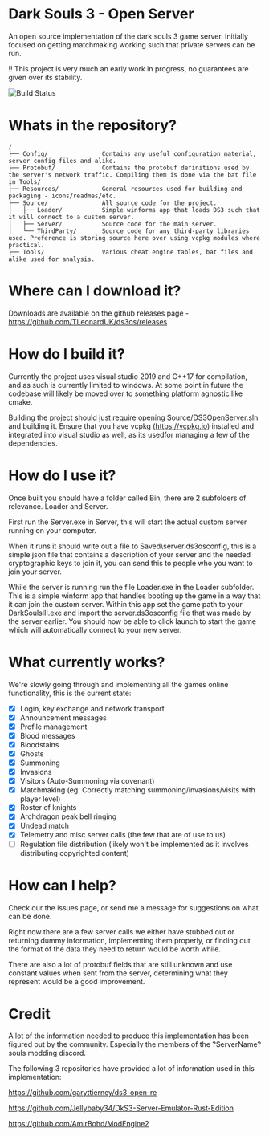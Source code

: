 # Dark Souls 3 - Open Server
An open source implementation of the dark souls 3 game server. Initially focused on getting matchmaking working such that private servers can be run.

:bangbang: This project is very much an early work in progress, no guarantees are given over its stability.

![Build Status](https://github.com/TLeonardUK/ds3os/actions/workflows/ci.yml/badge.svg)

# Whats in the repository?
```
/
├── Config/               Contains any useful configuration material, server config files and alike.
├── Protobuf/             Contains the protobuf definitions used by the server's network traffic. Compiling them is done via the bat file in Tools/
├── Resources/            General resources used for building and packaging - icons/readmes/etc.
├── Source/               All source code for the project.
│   ├── Loader/           Simple winforms app that loads DS3 such that it will connect to a custom server.
│   ├── Server/           Source code for the main server.
│   └── ThirdParty/       Source code for any third-party libraries used. Preference is storing source here over using vcpkg modules where practical.
├── Tools/                Various cheat engine tables, bat files and alike used for analysis.
```

# Where can I download it?
Downloads are available on the github releases page - https://github.com/TLeonardUK/ds3os/releases

# How do I build it?
Currently the project uses visual studio 2019 and C++17 for compilation, and as such is currently limited to windows. At some point in future the codebase will likely
be moved over to something platform agnostic like cmake.

Building the project should just require opening Source/DS3OpenServer.sln and building it. Ensure that you have vcpkg (https://vcpkg.io) installed and integrated into 
visual studio as well, as its usedfor managing a few of the dependencies.

# How do I use it?
Once built you should have a folder called Bin, there are 2 subfolders of relevance. Loader and Server. 

First run the Server.exe in Server, this will start the actual custom server running on your computer. 

When it runs it should write out a file to Saved\server.ds3osconfig, this is a simple json file that contains a description of your server and the needed cryptographic keys
to join it, you can send this to people who you want to join your server.

While the server is running run the file Loader.exe in the Loader subfolder. This is a simple winform app that handles booting up the game in a way that it can 
join the custom server. Within this app set the game path to your DarkSoulsIII.exe and import the server.ds3osconfig file that was made by the server earlier. You should
now be able to click launch to start the game which will automatically connect to your new server.

# What currently works?
We're slowly going through and implementing all the games online functionality, this is the current state:

- [x] Login, key exchange and network transport
- [x] Announcement messages
- [x] Profile management
- [x] Blood messages
- [x] Bloodstains
- [x] Ghosts
- [x] Summoning
- [x] Invasions
- [x] Visitors (Auto-Summoning via covenant)
- [x] Matchmaking (eg. Correctly matching summoning/invasions/visits with player level)
- [x] Roster of knights
- [x] Archdragon peak bell ringing
- [x] Undead match
- [x] Telemetry and misc server calls (the few that are of use to us)
- [ ] Regulation file distribution (likely won't be implemented as it involves distributing copyrighted content)

# How can I help?
Check our the issues page, or send me a message for suggestions on what can be done.

Right now there are a few server calls we either have stubbed out or returning dummy information, implementing
them properly, or finding out the format of the data they need to return would be worth while.

There are also a lot of protobuf fields that are still unknown and use constant values when sent from the 
server, determining what they represent would be a good improvement.

# Credit
A lot of the information needed to produce this implementation has been figured out by the community. 
Especially the members of the ?ServerName? souls modding discord.

The following 3 repositories have provided a lot of information used in this implementation:

https://github.com/garyttierney/ds3-open-re

https://github.com/Jellybaby34/DkS3-Server-Emulator-Rust-Edition

https://github.com/AmirBohd/ModEngine2
